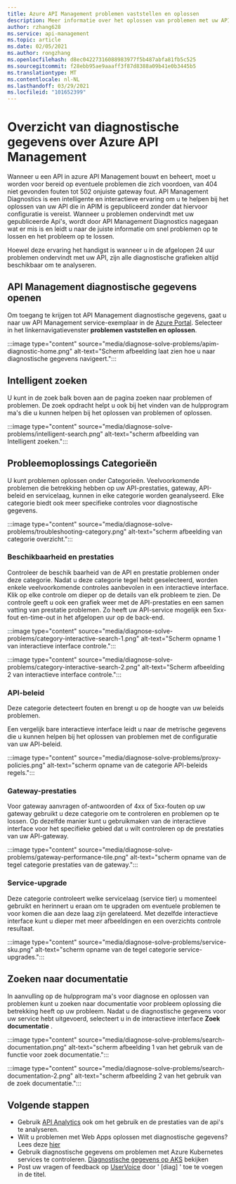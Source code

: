 ```yaml
---
title: Azure API Management problemen vaststellen en oplossen
description: Meer informatie over het oplossen van problemen met uw API in azure API Management met het hulp programma voor diagnose en probleem oplossing in de Azure Portal.
author: rzhang628
ms.service: api-management
ms.topic: article
ms.date: 02/05/2021
ms.author: rongzhang
ms.openlocfilehash: d8ec04227316088983977f5b487abfa81fb5c525
ms.sourcegitcommit: f28ebb95ae9aaaff3f87d8388a09b41e0b3445b5
ms.translationtype: MT
ms.contentlocale: nl-NL
ms.lasthandoff: 03/29/2021
ms.locfileid: "101652399"
---
```

# <a name="azure-api-management-diagnostics-overview"></a>Overzicht van diagnostische gegevens over Azure API Management

Wanneer u een API in azure API Management bouwt en beheert, moet u worden voor bereid op eventuele problemen die zich voordoen, van 404 niet gevonden fouten tot 502 onjuiste gateway fout. API Management Diagnostics is een intelligente en interactieve ervaring om u te helpen bij het oplossen van uw API die in APIM is gepubliceerd zonder dat hiervoor configuratie is vereist. Wanneer u problemen ondervindt met uw gepubliceerde Api's, wordt door API Management Diagnostics nagegaan wat er mis is en leidt u naar de juiste informatie om snel problemen op te lossen en het probleem op te lossen.

Hoewel deze ervaring het handigst is wanneer u in de afgelopen 24 uur problemen ondervindt met uw API, zijn alle diagnostische grafieken altijd beschikbaar om te analyseren.

## <a name="open-api-management-diagnostics"></a>API Management diagnostische gegevens openen

Om toegang te krijgen tot API Management diagnostische gegevens, gaat u naar uw API Management service-exemplaar in de [Azure Portal](https://portal.azure.com). Selecteer in het linkernavigatievenster **problemen vaststellen en oplossen**.

:::image type="content" source="media/diagnose-solve-problems/apim-diagnostic-home.png" alt-text="Scherm afbeelding laat zien hoe u naar diagnostische gegevens navigeert.":::



## <a name="intelligent-search"></a>Intelligent zoeken

U kunt in de zoek balk boven aan de pagina zoeken naar problemen of problemen. De zoek opdracht helpt u ook bij het vinden van de hulpprogram ma's die u kunnen helpen bij het oplossen van problemen of oplossen. 

:::image type="content" source="media/diagnose-solve-problems/intelligent-search.png" alt-text="scherm afbeelding van Intelligent zoeken.":::


## <a name="troubleshooting-categories"></a>Probleemoplossings Categorieën

U kunt problemen oplossen onder Categorieën. Veelvoorkomende problemen die betrekking hebben op uw API-prestaties, gateway, API-beleid en servicelaag, kunnen in elke categorie worden geanalyseerd. Elke categorie biedt ook meer specifieke controles voor diagnostische gegevens. 

:::image type="content" source="media/diagnose-solve-problems/troubleshooting-category.png" alt-text="scherm afbeelding van categorie overzicht.":::


### <a name="availability-and-performance"></a>Beschikbaarheid en prestaties

Controleer de beschik baarheid van de API en prestatie problemen onder deze categorie. Nadat u deze categorie tegel hebt geselecteerd, worden enkele veelvoorkomende controles aanbevolen in een interactieve interface. Klik op elke controle om dieper op de details van elk probleem te zien. De controle geeft u ook een grafiek weer met de API-prestaties en een samen vatting van prestatie problemen. Zo heeft uw API-service mogelijk een 5xx-fout en-time-out in het afgelopen uur op de back-end. 

:::image type="content" source="media/diagnose-solve-problems/category-interactive-search-1.png" alt-text="Scherm opname 1 van interactieve interface controle.":::



:::image type="content" source="media/diagnose-solve-problems/category-interactive-search-2.png" alt-text="Scherm afbeelding 2 van interactieve interface controle.":::

### <a name="api-policies"></a>API-beleid

Deze categorie detecteert fouten en brengt u op de hoogte van uw beleids problemen. 

Een vergelijk bare interactieve interface leidt u naar de metrische gegevens die u kunnen helpen bij het oplossen van problemen met de configuratie van uw API-beleid.

:::image type="content" source="media/diagnose-solve-problems/proxy-policies.png" alt-text="scherm opname van de categorie API-beleids regels.":::

### <a name="gateway-performance"></a>Gateway-prestaties 

Voor gateway aanvragen of-antwoorden of 4xx of 5xx-fouten op uw gateway gebruikt u deze categorie om te controleren en problemen op te lossen. Op dezelfde manier kunt u gebruikmaken van de interactieve interface voor het specifieke gebied dat u wilt controleren op de prestaties van uw API-gateway. 

:::image type="content" source="media/diagnose-solve-problems/gateway-performance-tile.png" alt-text="scherm opname van de tegel categorie prestaties van de gateway.":::

### <a name="service-upgrade"></a>Service-upgrade

Deze categorie controleert welke servicelaag (service tier) u momenteel gebruikt en herinnert u eraan om te upgraden om eventuele problemen te voor komen die aan deze laag zijn gerelateerd. Met dezelfde interactieve interface kunt u dieper met meer afbeeldingen en een overzichts controle resultaat. 

:::image type="content" source="media/diagnose-solve-problems/service-sku.png" alt-text="scherm opname van de tegel categorie service-upgrades.":::

## <a name="search-documentation"></a>Zoeken naar documentatie

In aanvulling op de hulpprogram ma's voor diagnose en oplossen van problemen kunt u zoeken naar documentatie voor probleem oplossing die betrekking heeft op uw probleem. Nadat u de diagnostische gegevens voor uw service hebt uitgevoerd, selecteert u in de interactieve interface **Zoek documentatie** . 

 :::image type="content" source="media/diagnose-solve-problems/search-documentation.png" alt-text="scherm afbeelding 1 van het gebruik van de functie voor zoek documentatie.":::


 :::image type="content" source="media/diagnose-solve-problems/search-documentation-2.png" alt-text="scherm afbeelding 2 van het gebruik van de zoek documentatie.":::


## <a name="next-steps"></a>Volgende stappen

* Gebruik [API Analytics](howto-use-analytics.md) ook om het gebruik en de prestaties van de api's te analyseren. 
* Wilt u problemen met Web Apps oplossen met diagnostische gegevens? Lees deze [hier](../app-service/overview-diagnostics.md)
* Gebruik diagnostische gegevens om problemen met Azure Kubernetes services te controleren. [Diagnostische gegevens op AKS](../aks/concepts-diagnostics.md) bekijken
* Post uw vragen of feedback op [UserVoice](https://feedback.azure.com/forums/248703-api-management) door ' [diag] ' toe te voegen in de titel.
